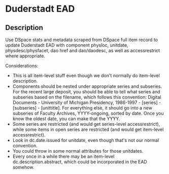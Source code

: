 Duderstadt EAD
==============

Description
-----------
Use DSpace stats and metadata scraped from DSpace full item record to update Duderstadt EAD with component physloc, unitdate, physdesc/physfacet, dao href and dao/daodesc, as well as accessrestrict where appropriate.

Considerations: 

  * This is all item-level stuff even though we don't normally do item-level description. 
  * Components should be nested under appropriate series and subseries. For the recent large deposit, you should be able to tell what series and subseries based on the filename, which follows this convention: Digital Documents - University of Michigan Presidency, 1986-1997 - [series] - [subseries] - [unittitle]. For everything else, it should go into a new subseries of Faculty Archives, YYYY-ongoing, sorted by date. Once you know the oldest date, you can make that the YYYY.
  * Some series are restricted (and would get series-level accessrestrict), while some items in open series are restricted (and would get item-level accessrestrict). 
  * Look in dc.date.issued for unitdate, even though that's not our normal convention.
  * You could throw in some normal attributes for those unitdates.
  * Every once in a while there may be an item-level dc.description.abstract, which could be incorporated in the EAD somehow.
